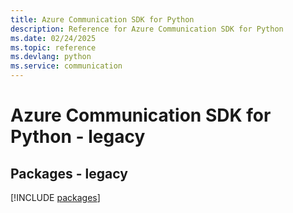 ```yaml
---
title: Azure Communication SDK for Python
description: Reference for Azure Communication SDK for Python
ms.date: 02/24/2025
ms.topic: reference
ms.devlang: python
ms.service: communication
---
```

# Azure Communication SDK for Python - legacy
## Packages - legacy
[!INCLUDE [packages](communication-index.md)]